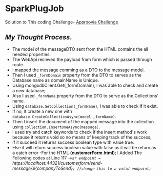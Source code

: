 # SparkPlugJob
Solution to This coding Challenge- [Approovia Challenge](https://github.com/Approovia-Limited/CodingChallenge-02-22)

## *My Thought Process*.
- The model of the messageDTO sent from the HTML contains the all needed properties.
- The WebApi recieved the payload from form which is passed through route.
- I mapped the message comming as a DTO to the message model. 
- Then I used `_formDomain` property from the DTO to serves as the Database name as domainName is Unique. 
- Using mongodbClient.Get(_formDomain), I was able to check and create a new database;
- Also I used `_formName` property from the DTO to serve as the Collections' name.
- Using `database.GetCollection(_formName)`, I was able to check if it exist.
- If no, It create a new one with `database.CreateCollectionAsync(model._formName)`.
- Then I insert the document of the mapped message into the collection using `collection.InsertOneAsync(message)`.
- I used try and catch keywords to check if the insert method's work because it returns void so no means of keeping track of the success,
- If it succeed it returns success boolean type with value true.
- Else it will return success boolean value with false as it will be return as a catch error
-For the HTML **(customerForm.html)**; I Added The Following codes at Line 117
 -*`var endpoint = `https://localhost:44321/customerform/send-message/${companyToSend}`; //change this to a valid endpoint;`*
